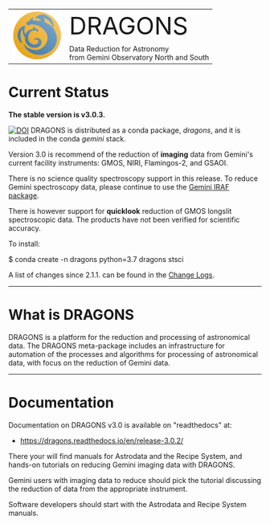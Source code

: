 

<table border="0">
<tr>
  <td rowspan="2"><img src="./graphics/DRAGONS-Iconblue.png" width="100" height="100"></td>
  <td><font size="18">DRAGONS</font></td>
</tr>
<tr>
  <td>Data Reduction for Astronomy <br>from Gemini Observatory North and South</font></td>
</tr>
</table>

# Current Status
**The stable version is v3.0.3.**  

[![DOI](https://zenodo.org/badge/DOI/10.5281/zenodo.6812161.svg)](https://doi.org/10.5281/zenodo.6812161) DRAGONS is distributed as a conda package, *dragons*, and it is 
included in the conda *gemini* stack.

Version 3.0 is recommend of the reduction of **imaging** data from Gemini's
current facility instruments: GMOS, NIRI, Flamingos-2, and GSAOI.

There is no science quality spectroscopy support in this release.  To reduce 
Gemini spectroscopy data, please continue to use the 
[Gemini IRAF package](https://www.gemini.edu/sciops/data-and-results/processing-software).

There is however support for **quicklook** reduction of GMOS longslit spectroscopic
data.  The products have not been verified for scientific accuracy.

To install:

$ conda create -n dragons python=3.7 dragons stsci

A list of changes since 2.1.1. can be found in the [Change Logs](https://dragons.readthedocs.io/en/v3.0.2/changes.html).

---
# What is DRAGONS
DRAGONS is a platform for the reduction and processing of astronomical data.
The DRAGONS meta-package includes an infrastructure for automation of the
processes and algorithms for processing of astronomical data, with focus on the 
reduction of Gemini data.


---

# Documentation
Documentation on DRAGONS v3.0 is available on "readthedocs" at:

* https://dragons.readthedocs.io/en/release-3.0.2/

There your will find manuals for Astrodata and the Recipe System, and hands-on
tutorials on reducing Gemini imaging data with DRAGONS.

Gemini users with imaging data to reduce should pick the tutorial discussing
the reduction of data from the appropriate instrument.  

Software developers should start with the Astrodata and Recipe System
manuals.

